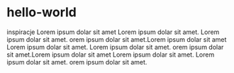 # hello-world
inspiracje
Lorem ipsum dolar sit amet Lorem ipsum dolar sit amet. Lorem ipsum dolar sit amet. orem ipsum dolar sit amet.Lorem ipsum dolar sit amet Lorem ipsum dolar sit amet. Lorem ipsum dolar sit amet. orem ipsum dolar sit amet.Lorem ipsum dolar sit amet Lorem ipsum dolar sit amet. Lorem ipsum dolar sit amet. orem ipsum dolar sit amet.
